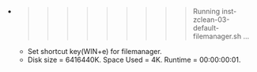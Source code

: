 * >>>>>>>>> Running inst-zclean-03-default-filemanager.sh ...
  * Set shortcut key(WIN+e) for filemanager.
  * Disk size = 6416440K. Space Used = 4K. Runtime = 00:00:00:01.
